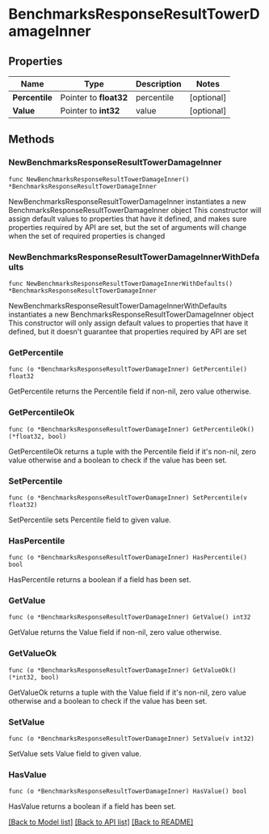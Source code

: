 # BenchmarksResponseResultTowerDamageInner

## Properties

Name | Type | Description | Notes
------------ | ------------- | ------------- | -------------
**Percentile** | Pointer to **float32** | percentile | [optional] 
**Value** | Pointer to **int32** | value | [optional] 

## Methods

### NewBenchmarksResponseResultTowerDamageInner

`func NewBenchmarksResponseResultTowerDamageInner() *BenchmarksResponseResultTowerDamageInner`

NewBenchmarksResponseResultTowerDamageInner instantiates a new BenchmarksResponseResultTowerDamageInner object
This constructor will assign default values to properties that have it defined,
and makes sure properties required by API are set, but the set of arguments
will change when the set of required properties is changed

### NewBenchmarksResponseResultTowerDamageInnerWithDefaults

`func NewBenchmarksResponseResultTowerDamageInnerWithDefaults() *BenchmarksResponseResultTowerDamageInner`

NewBenchmarksResponseResultTowerDamageInnerWithDefaults instantiates a new BenchmarksResponseResultTowerDamageInner object
This constructor will only assign default values to properties that have it defined,
but it doesn't guarantee that properties required by API are set

### GetPercentile

`func (o *BenchmarksResponseResultTowerDamageInner) GetPercentile() float32`

GetPercentile returns the Percentile field if non-nil, zero value otherwise.

### GetPercentileOk

`func (o *BenchmarksResponseResultTowerDamageInner) GetPercentileOk() (*float32, bool)`

GetPercentileOk returns a tuple with the Percentile field if it's non-nil, zero value otherwise
and a boolean to check if the value has been set.

### SetPercentile

`func (o *BenchmarksResponseResultTowerDamageInner) SetPercentile(v float32)`

SetPercentile sets Percentile field to given value.

### HasPercentile

`func (o *BenchmarksResponseResultTowerDamageInner) HasPercentile() bool`

HasPercentile returns a boolean if a field has been set.

### GetValue

`func (o *BenchmarksResponseResultTowerDamageInner) GetValue() int32`

GetValue returns the Value field if non-nil, zero value otherwise.

### GetValueOk

`func (o *BenchmarksResponseResultTowerDamageInner) GetValueOk() (*int32, bool)`

GetValueOk returns a tuple with the Value field if it's non-nil, zero value otherwise
and a boolean to check if the value has been set.

### SetValue

`func (o *BenchmarksResponseResultTowerDamageInner) SetValue(v int32)`

SetValue sets Value field to given value.

### HasValue

`func (o *BenchmarksResponseResultTowerDamageInner) HasValue() bool`

HasValue returns a boolean if a field has been set.


[[Back to Model list]](../README.md#documentation-for-models) [[Back to API list]](../README.md#documentation-for-api-endpoints) [[Back to README]](../README.md)


